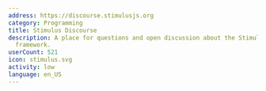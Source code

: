 ```yaml
---
address: https://discourse.stimulusjs.org
category: Programming
title: Stimulus Discourse
description: A place for questions and open discussion about the Stimulus JavaScript
  framework.
userCount: 521
icon: stimulus.svg
activity: low
language: en_US
---
```

